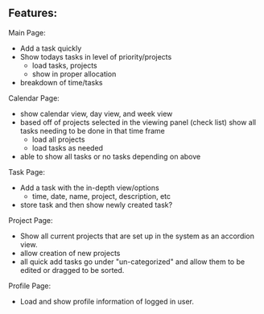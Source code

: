 ## Features:

Main Page:
- Add a task quickly
- Show todays tasks in level of priority/projects
  - load tasks, projects
  - show in proper allocation
- breakdown of time/tasks

Calendar Page:
- show calendar view, day view, and week view
- based off of projects selected in the viewing panel (check list) show all tasks needing to be done in that time frame
  - load all projects
  - load tasks as needed
- able to show all tasks or no tasks depending on above

Task Page:
- Add a task with the in-depth view/options
  - time, date, name, project, description, etc
- store task and then show newly created task?

Project Page:
- Show all current projects that are set up in the system as an accordion view.
- allow creation of new projects
- all quick add tasks go under "un-categorized" and allow them to be edited or dragged to be sorted. 

Profile Page:
- Load and show profile information of logged in user. 